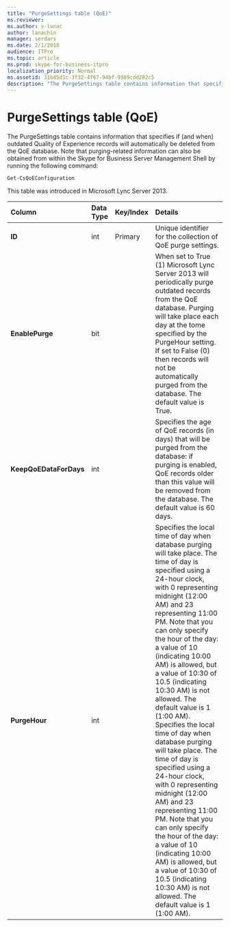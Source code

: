 ```yaml
---
title: "PurgeSettings table (QoE)"
ms.reviewer: 
ms.author: v-lanac
author: lanachin
manager: serdars
ms.date: 2/1/2018
audience: ITPro
ms.topic: article
ms.prod: skype-for-business-itpro
localization_priority: Normal
ms.assetid: 31b85d1c-3f32-4f67-94bf-9389cdd282c5
description: "The PurgeSettings table contains information that specifies if (and when) outdated Quality of Experience records will automatically be deleted from the QoE database. Note that purging-related information can also be obtained from within the Skype for Business Server Management Shell by running the following command:"
---
```


# PurgeSettings table (QoE)
 
The PurgeSettings table contains information that specifies if (and when) outdated Quality of Experience records will automatically be deleted from the QoE database. Note that purging-related information can also be obtained from within the Skype for Business Server Management Shell by running the following command:
  
```
Get-CsQoEConfiguration
```

This table was introduced in Microsoft Lync Server 2013.
  
|**Column**|**Data Type**|**Key/Index**|**Details**|
|:-----|:-----|:-----|:-----|
|**ID** <br/> |int  <br/> |Primary  <br/> |Unique identifier for the collection of QoE purge settings.  <br/> |
|**EnablePurge** <br/> |bit  <br/> ||When set to True (1) Microsoft Lync Server 2013 will periodically purge outdated records from the QoE database. Purging will take place each day at the tome specified by the PurgeHour setting. If set to False (0) then records will not be automatically purged from the database. The default value is True.  <br/> |
|**KeepQoEDataForDays** <br/> |int  <br/> ||Specifies the age of QoE records (in days) that will be purged from the database: if purging is enabled, QoE records older than this value will be removed from the database. The default value is 60 days.  <br/> |
|**PurgeHour** <br/> |int  <br/> ||Specifies the local time of day when database purging will take place. The time of day is specified using a 24-hour clock, with 0 representing midnight (12:00 AM) and 23 representing 11:00 PM. Note that you can only specify the hour of the day: a value of 10 (indicating 10:00 AM) is allowed, but a value of 10:30 of 10.5 (indicating 10:30 AM) is not allowed. The default value is 1 (1:00 AM). Specifies the local time of day when database purging will take place. The time of day is specified using a 24-hour clock, with 0 representing midnight (12:00 AM) and 23 representing 11:00 PM. Note that you can only specify the hour of the day: a value of 10 (indicating 10:00 AM) is allowed, but a value of 10:30 of 10.5 (indicating 10:30 AM) is not allowed. The default value is 1 (1:00 AM).  <br/> |
   

